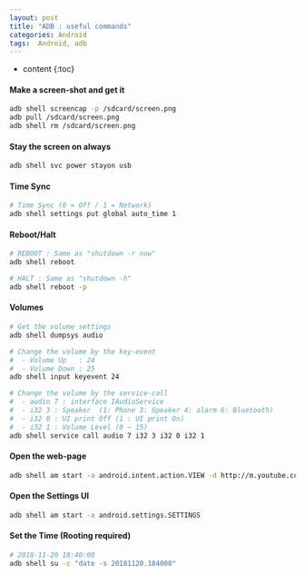 ```yaml
---
layout: post
title: "ADB : useful commands"
categories: Android
tags:  Android, adb
---
```


* content
{:toc}


#### Make a screen-shot and get it

```bash
adb shell screencap -p /sdcard/screen.png
adb pull /sdcard/screen.png
adb shell rm /sdcard/screen.png
```


#### Stay the screen on always 

```bash
adb shell svc power stayon usb
```


#### Time Sync 

```bash
# Time Sync (0 = Off / 1 = Network)
adb shell settings put global auto_time 1
```


#### Reboot/Halt 

```bash
# REBOOT : Same as "shutdown -r now" 
adb shell reboot

# HALT : Same as "shutdown -h" 
adb shell reboot -p
```


#### Volumes 

```bash
# Get the volume settings
adb shell dumpsys audio

# Change the volume by the key-event
#  - Volume Up   : 24
#  - Volume Down : 25
adb shell input keyevent 24

# Change the volume by the service-call
#  - audio 7 : interface IAudioService
#  - i32 3 : Speaker  (1: Phone 3: Speaker 4: alarm 6: Bluetooth)
#  - i32 0 : UI print Off (1 : UI print On)
#  - i32 1 : Volume Level (0 ~ 15)
adb shell service call audio 7 i32 3 i32 0 i32 1
```


#### Open the web-page 

```bash
adb shell am start -a android.intent.action.VIEW -d http://m.youtube.com
```


#### Open the Settings UI 

```bash
adb shell am start -a android.settings.SETTINGS
```


#### Set the Time (Rooting required)

```bash
# 2018-11-20 18:40:00
adb shell su -c "date -s 20181120.184000"
```
